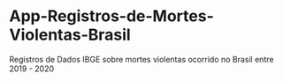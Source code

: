 # App-Registros-de-Mortes-Violentas-Brasil
Registros de Dados IBGE sobre mortes violentas ocorrido no Brasil entre 2019 - 2020
